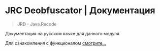 # JRC Deobfuscator | Документация
> JRD - Java.Recode

Документация на русском языке для данного модуля.

Для ознакомления с функционалом [смотрите...](./Функционал/)